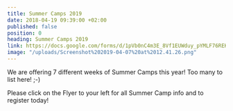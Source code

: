 ```yaml
---
title: Summer Camps 2019
date: 2018-04-19 09:39:00 +02:00
published: false
position: 0
heading: Summer Camps 2019
link: https://docs.google.com/forms/d/1pVb0nC4m3E_8Vf1EUWduy_pYMLF76REKC3GWDfxerEE/edit
image: "/uploads/Screenshot%202019-04-07%20at%2012.41.26.png"
---
```


We are offering 7 different weeks of Summer Camps this year! Too many to list here! ;-)

Please click on the Flyer to your left for all Summer Camp info and to register today!